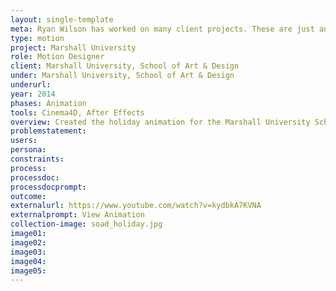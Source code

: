 ```yaml
---
layout: single-template
meta: Ryan Wilson has worked on many client projects. These are just an example of some of the excellent product design work that he could do on your project.
type: motion
project: Marshall University
role: Motion Designer
client: Marshall University, School of Art & Design
under: Marshall University, School of Art & Design
underurl:
year: 2014
phases: Animation
tools: Cinema4D, After Effects
overview: Created the holiday animation for the Marshall University School of Art & Design building monitors.
problemstatement:
users:
persona:
constraints:
process:
processdoc:
processdocprompt:
outcome:
externalurl: https://www.youtube.com/watch?v=kydbkA7KVNA
externalprompt: View Animation
collection-image: soad_holiday.jpg
image01:
image02:
image03:
image04:
image05:
---
```

